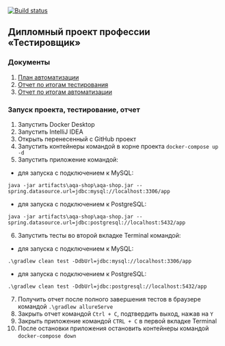 [![Build status](https://ci.appveyor.com/api/projects/status/9aem34dr8735f264?svg=true)](https://ci.appveyor.com/project/uasmirnova/qa-diploma)

## Дипломный проект профессии «Тестировщик» ##

### Документы ###

1. [План автоматизации](https://github.com/uasmirnova/QA-Diploma/blob/main/docs/Plan.md)
2. [Отчет по итогам тестирования](https://github.com/uasmirnova/QA-Diploma/blob/main/docs/Report.md)
3. [Отчет по итогам автоматизации](https://github.com/uasmirnova/QA-Diploma/blob/main/docs/Summary.md)

### Запуск проекта, тестирование, отчет ###

1. Запустить Docker Desktop
2. Запустить IntelliJ IDEA
3. Открыть перенесенный с GitHub проект
4. Запустить контейнеры командой в корне проекта `docker-compose up -d`
5. Запустить приложение командой:
- для запуска с подключением к MySQL: 

`java -jar artifacts\aqa-shop\aqa-shop.jar --spring.datasource.url=jdbc:mysql://localhost:3306/app`
- для запуска с подключением к PostgreSQL: 

`java -jar artifacts\aqa-shop\aqa-shop.jar --spring.datasource.url=jdbc:postgresql://localhost:5432/app`

6. Запустить тесты во второй вкладке Terminal командой:
- для запуска с подключением к MySQL:

`.\gradlew clean test -DdbUrl=jdbc:mysql://localhost:3306/app`
- для запуска с подключением к PostgreSQL: 

`.\gradlew clean test -DdbUrl=jdbc:postgresql://localhost:5432/app`

7. Получить отчет после полного завершения тестов в браузере командой `.\gradlew allureServe`
8. Закрыть отчет командой `Ctrl + C`, подтвердить выход, нажав на `Y`
9. Закрыть приложение командой `CTRL + C` в первой вкладке Terminal
10. После остановки приложения остановить контейнеры командой `docker-compose down`
